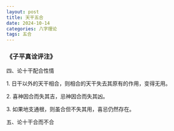 ```yaml
---
layout: post
title: 天干五合
date: 2024-10-14
categories: 八字理论
tags: 五合
---
```


### 《子平真诠评注》

四、论十干配合性情

1\. 日干以外的天干相合，则相合的天干失去其原有的作用，变得无用。

2\. 喜神因合而失其吉，忌神因合而失其凶。

3\. 如果地支通根，则虽合但不失其用，喜忌仍然存在。

五、论十干合而不合
